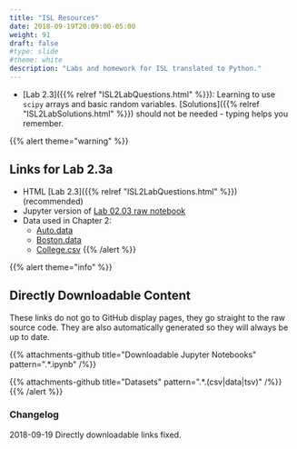 ```yaml
---
title: "ISL Resources"
date: 2018-09-19T20:09:00-05:00
weight: 91
draft: false
#type: slide
#theme: white
description: "Labs and homework for ISL translated to Python."
---
```


* [Lab 2.3]({{% relref "ISL2LabQuestions.html" %}}): Learning to
  use `scipy` arrays and basic random variables. [Solutions]({{% relref
  "ISL2LabSolutions.html" %}}) should not be needed - typing helps you remember.

{{% alert theme="warning" %}}
## Links for Lab 2.3a

* HTML [Lab 2.3]({{% relref "ISL2LabQuestions.html" %}}) (recommended)
* Jupyter version of [Lab 02.03 raw notebook](https://github.com/maueroats/teaching/blob/master/docs/machine-learning/isl-resources/_index.files/lab-02-03.ipynb)
* Data used in Chapter 2: 
    * [Auto.data](https://github.com/maueroats/teaching/blob/master/docs/machine-learning/isl-resources/_index.files/Auto.data)
    * [Boston.data](https://github.com/maueroats/teaching/blob/master/docs/machine-learning/isl-resources/_index.files/Boston.data)
    * [College.csv](https://github.com/maueroats/teaching/blob/master/docs/machine-learning/isl-resources/_index.files/College.csv)
{{% /alert %}}

{{% alert theme="info" %}}
## Directly Downloadable Content
These links do not go to GitHub display pages, they go straight to the
raw source code. They are also automatically generated so they will
always be up to date.


{{% attachments-github title="Downloadable Jupyter Notebooks" pattern=".*\.ipynb" /%}}


{{% attachments-github title="Datasets" pattern=".*\.(csv|data|tsv)" /%}}
{{% /alert %}}

### Changelog
2018-09-19 Directly downloadable links fixed.

